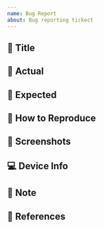 ```yaml
---
name: Bug Report
about: Bug reporting tickect
---
```


## 🐛 Title

## 🍊 Actual

## 🍋 Expected

## 🥑 How to Reproduce

## 📸 Screenshots

## 💻 Device Info

## 📔 Note

## 🔗 References